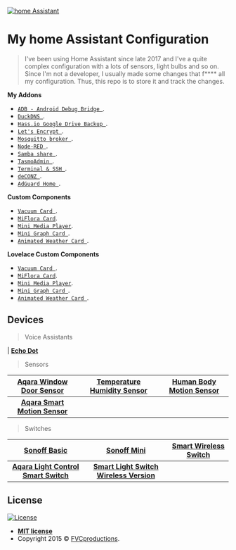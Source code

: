 <a href="https://www.home-assistant.io/"><img src="https://www.home-assistant.io/images/home-assistant-logo.svg" title="Home Assistant" alt="home Assistant"></a>

# My home Assistant Configuration

> I've been using Home Assistant since late 2017 and I've a quite complex configuration with a lots of sensors, light bulbs and so on. Since I'm not a developer, I usually made some changes that f**** all my configuration. Thus, this repo is to store it and track the changes.

**My Addons**

- <a href="https://github.com/hassio-addons/addon-adb" target="_blank">`ADB - Android Debug Bridge `</a>.
- <a href="https://github.com/home-assistant/hassio-addons/tree/master/duckdns" target="_blank">`DuckDNS `</a>.
- <a href="https://github.com/sabeechen/hassio-google-drive-backup" target="_blank">`Hass.io Google Drive Backup `</a>.
- <a href="https://github.com/home-assistant/hassio-addons/tree/master/letsencrypt" target="_blank">`Let's Encrypt `</a>.
- <a href="https://github.com/home-assistant/hassio-addons/tree/master/mosquitto" target="_blank">`Mosquitto broker `</a>.
- <a href="https://github.com/hassio-addons/addon-node-red" target="_blank">`Node-RED `</a>.
- <a href="https://github.com/home-assistant/hassio-addons/tree/master/samba" target="_blank">`Samba share `</a>.
- <a href="https://github.com/hassio-addons/addon-tasmoadmin" target="_blank">`TasmoAdmin `</a>.
- <a href="https://github.com/home-assistant/hassio-addons/tree/master/ssh" target="_blank">`Terminal & SSH `</a>.
- <a href="https://github.com/home-assistant/hassio-addons/tree/master/deconz" target="_blank">`deCONZ `</a>.
- <a href="https://github.com/hassio-addons/addon-adguard-home" target="_blank">`AdGuard Home `</a>.

**Custom Components**

- <a href="https://github.com/denysdovhan/vacuum-card" target="_blank">`Vacuum Card `</a>.
- <a href="https://github.com/RodBr/miflora-card" target="_blank">`MiFlora Card`</a>.
- <a href="https://github.com/kalkih/mini-media-player" target="_blank">`Mini Media Player`</a>.
- <a href="https://github.com/kalkih/mini-graph-card" target="_blank">`Mini Graph Card `</a>.
- <a href="https://github.com/bramkragten/weather-card" target="_blank">`Animated Weather Card `</a>.

**Lovelace Custom Components**

- <a href="https://github.com/denysdovhan/vacuum-card" target="_blank">`Vacuum Card `</a>.
- <a href="https://github.com/RodBr/miflora-card" target="_blank">`MiFlora Card`</a>.
- <a href="https://github.com/kalkih/mini-media-player" target="_blank">`Mini Media Player`</a>.
- <a href="https://github.com/kalkih/mini-graph-card" target="_blank">`Mini Graph Card `</a>.
- <a href="https://github.com/bramkragten/weather-card" target="_blank">`Animated Weather Card `</a>.

## Devices

> Voice Assistants

| <a href="http://tiny.cc/s2verz" target="_blank">**Echo Dot**</a> 

> Sensors

| <a href="https://www.gearbest.com/access-control/pp_626703.html?wid=1433363" target="_blank">**Aqara Window Door Sensor**</a> | <a href="https://www.gearbest.com/access-control/pp_626702.html?wid=1433363" target="_blank">**Temperature Humidity Sensor**</a> | <a href="https://www.gearbest.com/alarm-systems/pp_659226.html?wid=1433363" target="_blank">**Human Body Motion Sensor**</a> |
| :---: |:---:| :---:|
| <a href="https://www.gearbest.com/smart-home-controls/pp_009661787808.html?wid=1433363" target="_blank">**Aqara Smart Motion Sensor**</a>

> Switches

| <a href="https://www.gearbest.com/smart-socket-plug/pp_009249213265.html?wid=1433363" target="_blank">**Sonoff Basic**</a> | <a href="https://www.gearbest.com/smart-socket-plug/pp_009419936721.html?wid=1433363" target="_blank">**Sonoff Mini**</a> | <a href="https://www.gearbest.com/smart-home-controls/pp_009395405312.html?wid=1433363" target="_blank">**Smart Wireless Switch**</a> |
| :---: |:---:| :---:|
| <a href="https://www.gearbest.com/access-control/pp_626699.html?wid=1349303" target="_blank">**Aqara Light Control Smart Switch**</a>| <a href="https://www.gearbest.com/home-smart-improvements/pp_3008172811346549.html?wid=2000001" target="_blank">**Smart Light Switch Wireless Version**</a>

## License

[![License](http://img.shields.io/:license-mit-blue.svg?style=flat-square)](http://badges.mit-license.org)

- **[MIT license](http://opensource.org/licenses/mit-license.php)**
- Copyright 2015 © <a href="http://fvcproductions.com" target="_blank">FVCproductions</a>.
